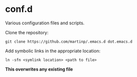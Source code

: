 conf.d
======

Various configuration files and scripts.

Clone the repository:

`git clone https://github.com/martinp/.emacs.d dot.emacs.d`

Add symbolic links in the appropriate location:

`ln -sfn <symlink location> <path to file>`

**This overwrites any existing file**
